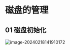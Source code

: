 # 磁盘的管理



## 01 磁盘初始化

![image-20240218141910172](https://cvp.oss-cn-shanghai.aliyuncs.com/picgo/202402181419457.png)
